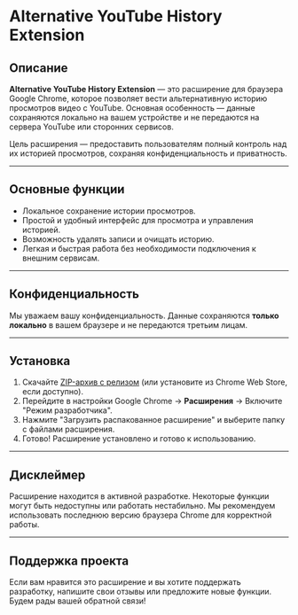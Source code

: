 # Alternative YouTube History Extension

## Описание
**Alternative YouTube History Extension** — это расширение для браузера Google Chrome, которое позволяет вести альтернативную историю просмотров видео с YouTube. Основная особенность — данные сохраняются локально на вашем устройстве и не передаются на сервера YouTube или сторонних сервисов.

Цель расширения — предоставить пользователям полный контроль над их историей просмотров, сохраняя конфиденциальность и приватность.

---

## Основные функции
- Локальное сохранение истории просмотров.
- Простой и удобный интерфейс для просмотра и управления историей.
- Возможность удалять записи и очищать историю.
- Легкая и быстрая работа без необходимости подключения к внешним сервисам.

---

## Конфиденциальность
Мы уважаем вашу конфиденциальность. Данные сохраняются **только локально** в вашем браузере и не передаются третьим лицам.

---

## Установка
1. Скачайте [ZIP-архив с релизом](#) (или установите из Chrome Web Store, если доступно).
2. Перейдите в настройки Google Chrome → **Расширения** → Включите "Режим разработчика".
3. Нажмите "Загрузить распакованное расширение" и выберите папку с файлами расширения.
4. Готово! Расширение установлено и готово к использованию.

---

## Дисклеймер
Расширение находится в активной разработке. Некоторые функции могут быть недоступны или работать нестабильно. Мы рекомендуем использовать последнюю версию браузера Chrome для корректной работы.

---

## Поддержка проекта
Если вам нравится это расширение и вы хотите поддержать разработку, напишите свои отзывы или предложите новые функции. Будем рады вашей обратной связи!
